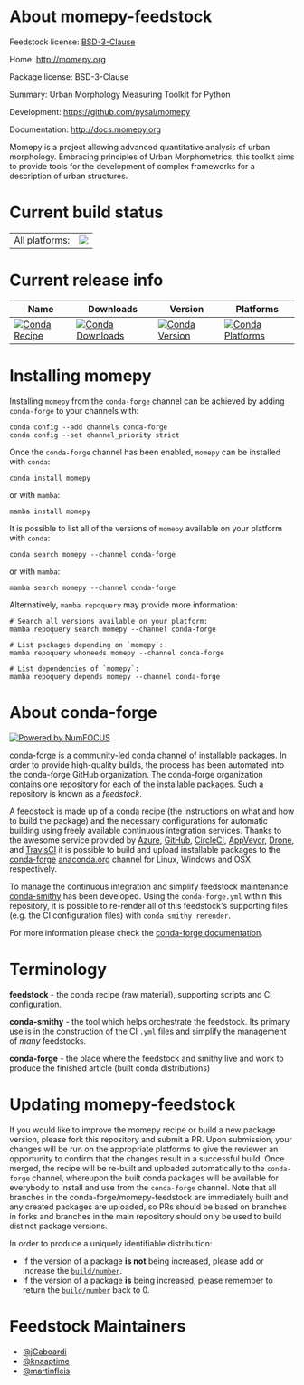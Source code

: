 About momepy-feedstock
======================

Feedstock license: [BSD-3-Clause](https://github.com/conda-forge/momepy-feedstock/blob/main/LICENSE.txt)

Home: http://momepy.org

Package license: BSD-3-Clause

Summary: Urban Morphology Measuring Toolkit for Python

Development: https://github.com/pysal/momepy

Documentation: http://docs.momepy.org

Momepy is a project allowing advanced quantitative analysis of urban morphology.
Embracing principles of Urban Morphometrics, this toolkit aims to provide tools
for the development of complex frameworks for a description of urban structures.


Current build status
====================


<table><tr><td>All platforms:</td>
    <td>
      <a href="https://dev.azure.com/conda-forge/feedstock-builds/_build/latest?definitionId=7373&branchName=main">
        <img src="https://dev.azure.com/conda-forge/feedstock-builds/_apis/build/status/momepy-feedstock?branchName=main">
      </a>
    </td>
  </tr>
</table>

Current release info
====================

| Name | Downloads | Version | Platforms |
| --- | --- | --- | --- |
| [![Conda Recipe](https://img.shields.io/badge/recipe-momepy-green.svg)](https://anaconda.org/conda-forge/momepy) | [![Conda Downloads](https://img.shields.io/conda/dn/conda-forge/momepy.svg)](https://anaconda.org/conda-forge/momepy) | [![Conda Version](https://img.shields.io/conda/vn/conda-forge/momepy.svg)](https://anaconda.org/conda-forge/momepy) | [![Conda Platforms](https://img.shields.io/conda/pn/conda-forge/momepy.svg)](https://anaconda.org/conda-forge/momepy) |

Installing momepy
=================

Installing `momepy` from the `conda-forge` channel can be achieved by adding `conda-forge` to your channels with:

```
conda config --add channels conda-forge
conda config --set channel_priority strict
```

Once the `conda-forge` channel has been enabled, `momepy` can be installed with `conda`:

```
conda install momepy
```

or with `mamba`:

```
mamba install momepy
```

It is possible to list all of the versions of `momepy` available on your platform with `conda`:

```
conda search momepy --channel conda-forge
```

or with `mamba`:

```
mamba search momepy --channel conda-forge
```

Alternatively, `mamba repoquery` may provide more information:

```
# Search all versions available on your platform:
mamba repoquery search momepy --channel conda-forge

# List packages depending on `momepy`:
mamba repoquery whoneeds momepy --channel conda-forge

# List dependencies of `momepy`:
mamba repoquery depends momepy --channel conda-forge
```


About conda-forge
=================

[![Powered by
NumFOCUS](https://img.shields.io/badge/powered%20by-NumFOCUS-orange.svg?style=flat&colorA=E1523D&colorB=007D8A)](https://numfocus.org)

conda-forge is a community-led conda channel of installable packages.
In order to provide high-quality builds, the process has been automated into the
conda-forge GitHub organization. The conda-forge organization contains one repository
for each of the installable packages. Such a repository is known as a *feedstock*.

A feedstock is made up of a conda recipe (the instructions on what and how to build
the package) and the necessary configurations for automatic building using freely
available continuous integration services. Thanks to the awesome service provided by
[Azure](https://azure.microsoft.com/en-us/services/devops/), [GitHub](https://github.com/),
[CircleCI](https://circleci.com/), [AppVeyor](https://www.appveyor.com/),
[Drone](https://cloud.drone.io/welcome), and [TravisCI](https://travis-ci.com/)
it is possible to build and upload installable packages to the
[conda-forge](https://anaconda.org/conda-forge) [anaconda.org](https://anaconda.org/)
channel for Linux, Windows and OSX respectively.

To manage the continuous integration and simplify feedstock maintenance
[conda-smithy](https://github.com/conda-forge/conda-smithy) has been developed.
Using the ``conda-forge.yml`` within this repository, it is possible to re-render all of
this feedstock's supporting files (e.g. the CI configuration files) with ``conda smithy rerender``.

For more information please check the [conda-forge documentation](https://conda-forge.org/docs/).

Terminology
===========

**feedstock** - the conda recipe (raw material), supporting scripts and CI configuration.

**conda-smithy** - the tool which helps orchestrate the feedstock.
                   Its primary use is in the construction of the CI ``.yml`` files
                   and simplify the management of *many* feedstocks.

**conda-forge** - the place where the feedstock and smithy live and work to
                  produce the finished article (built conda distributions)


Updating momepy-feedstock
=========================

If you would like to improve the momepy recipe or build a new
package version, please fork this repository and submit a PR. Upon submission,
your changes will be run on the appropriate platforms to give the reviewer an
opportunity to confirm that the changes result in a successful build. Once
merged, the recipe will be re-built and uploaded automatically to the
`conda-forge` channel, whereupon the built conda packages will be available for
everybody to install and use from the `conda-forge` channel.
Note that all branches in the conda-forge/momepy-feedstock are
immediately built and any created packages are uploaded, so PRs should be based
on branches in forks and branches in the main repository should only be used to
build distinct package versions.

In order to produce a uniquely identifiable distribution:
 * If the version of a package **is not** being increased, please add or increase
   the [``build/number``](https://docs.conda.io/projects/conda-build/en/latest/resources/define-metadata.html#build-number-and-string).
 * If the version of a package **is** being increased, please remember to return
   the [``build/number``](https://docs.conda.io/projects/conda-build/en/latest/resources/define-metadata.html#build-number-and-string)
   back to 0.

Feedstock Maintainers
=====================

* [@jGaboardi](https://github.com/jGaboardi/)
* [@knaaptime](https://github.com/knaaptime/)
* [@martinfleis](https://github.com/martinfleis/)


<!-- dummy commit to enable rerendering -->

